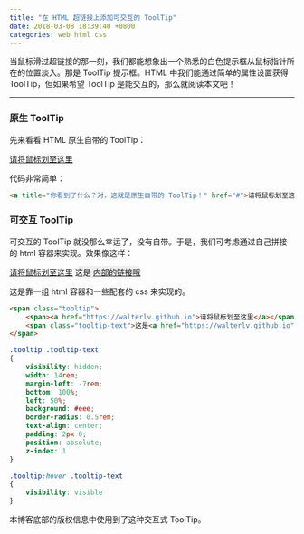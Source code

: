 ```yaml
---
title: "在 HTML 超链接上添加可交互的 ToolTip"
date: 2018-03-08 18:39:40 +0800
categories: web html css
---
```


当鼠标滑过超链接的那一刻，我们都能想象出一个熟悉的白色提示框从鼠标指针所在的位置淡入。那是 ToolTip 提示框。HTML 中我们能通过简单的属性设置获得 ToolTip，但如果希望 ToolTip 是能交互的，那么就阅读本文吧！

---

<div id="toc"></div>

### 原生 ToolTip

先来看看 HTML 原生自带的 ToolTip：

<a title="你看到了什么？对，这就是原生自带的 ToolTip！" href="#">请将鼠标划至这里</a>

代码非常简单：

```html
<a title="你看到了什么？对，这就是原生自带的 ToolTip！" href="#">请将鼠标划至这里</a>
```

### 可交互 ToolTip

可交互的 ToolTip 就没那么幸运了，没有自带。于是，我们可考虑通过自己拼接的 html 容器来实现。效果像这样：

<span class="tooltip">
    <span><a href="https://walterlv.github.io">请将鼠标划至这里</a></span>
    <span class="tooltip-text" style="background:#eee;padding:2px 0;border-radius: 0.5rem;">这是 <a href="https://walterlv.github.io">内部的链接哦</a></span>
</span>

这是靠一组 html 容器和一些配套的 css 来实现的。

```html
<span class="tooltip">
    <span><a href="https://walterlv.github.io">请将鼠标划至这里</a></span>
    <span class="tooltip-text">这是<a href="https://walterlv.github.io">内部的链接哦</a></span>
</span>
```

```css
.tooltip .tooltip-text
{
    visibility: hidden;
    width: 14rem;
    margin-left: -7rem;
    bottom: 100%;
    left: 50%;
    background: #eee;
    border-radius: 0.5rem;
    text-align: center;
    padding: 2px 0;
    position: absolute;
    z-index: 1
}

.tooltip:hover .tooltip-text
{
    visibility: visible
}
```

本博客底部的版权信息中使用到了这种交互式 ToolTip。

